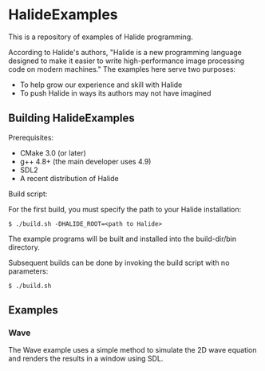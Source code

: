# HalideExamples #

This is a repository of examples of Halide programming.

According to Halide's authors, "Halide is a new programming language designed to make it easier to write
high-performance image processing code on modern machines." The examples here serve two purposes:

* To help grow our experience and skill with Halide
* To push Halide in ways its authors may not have imagined

## Building HalideExamples ##

Prerequisites:

* CMake 3.0 (or later)
* g++ 4.8+ (the main developer uses 4.9)
* SDL2
* A recent distribution of Halide

Build script:

For the first build, you must specify the path to your Halide installation:

	$ ./build.sh -DHALIDE_ROOT=<path to Halide>

The example programs will be built and installed into the build-dir/bin directory.

Subsequent builds can be done by invoking the build script with no parameters:

	$ ./build.sh

## Examples ##

### Wave ###

The Wave example uses a simple method to simulate the 2D wave equation and renders the results in
a window using SDL.